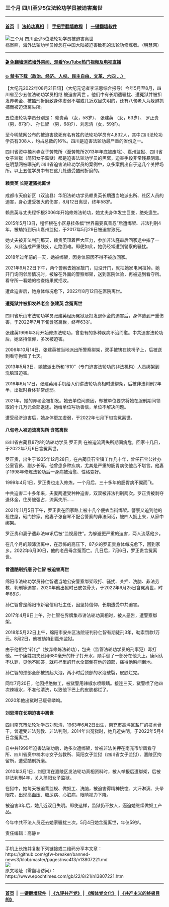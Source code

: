 ### 三个月 四川至少5位法轮功学员被迫害离世
------------------------

#### [首页](https://github.com/gfw-breaker/banned-news3/blob/master/README.md) &nbsp;&nbsp;|&nbsp;&nbsp; [法轮功真相](https://github.com/begood0513/basic/blob/master/README.md)  &nbsp;&nbsp;|&nbsp;&nbsp; [手把手翻墙教程](https://github.com/gfw-breaker/guides/wiki)  &nbsp;&nbsp;|&nbsp;&nbsp; [一键翻墙软件](https://github.com/gfw-breaker/nogfw/blob/master/README.md)  



<div><img alt="三个月 四川至少5位法轮功学员被迫害离世" class="attachment-djy_600_400 size-djy_600_400 wp-post-image" src="https://i.epochtimes.com/assets/uploads/2021/12/id13410522-content_593-14-01-600x400.jpeg"/>
<div class="caption">
 档案照，海外法轮功学员悼念在中国大陆被迫害致死的法轮功修炼者。（明慧网）
</div></div><hr/>

#### [ 🎬  免翻墙浏览墙外禁闻、观看YouTube热门视频及电视直播](https://github.com/gfw-breaker/HelloWorld)

#### [ 💥  禁书下载（政治、经济、人权、民主自由、文革、六四 ...）](https://github.com/gfw-breaker/books/blob/master/README.md)

<div><p>
 【大纪元2022年08月21日讯】（大纪元记者李洁思综合报导）今年5月至8月，四川省至少五位法轮功学员相继
 <ok href="https://www.epochtimes.com/gb/tag/%E8%A2%AB%E8%BF%AB%E5%AE%B3%E7%A6%BB%E4%B8%96.html">
  被迫害离世
 </ok>
 。他们中有长期遭骚扰、遭冤狱并被扣发养老金、被酷刑折磨致身体虚弱不堪或几近双目失明的，还有八旬老人为躲避抓捕而被迫流离失所。
</p>
<p>
 五位法轮功学员分别是：
 <ok href="https://www.epochtimes.com/gb/tag/%E8%B5%96%E8%B4%B5%E8%8B%B1.html">
  赖贵英
 </ok>
 （女，58岁）、
 <ok href="https://www.epochtimes.com/gb/tag/%E5%BC%A0%E5%BB%BA%E8%8B%B1.html">
  张建英
 </ok>
 （女，63岁）、
 <ok href="https://www.epochtimes.com/gb/tag/%E7%BD%97%E6%AD%A3%E8%B4%B5.html">
  罗正贵
 </ok>
 （男，87岁）、
 <ok href="https://www.epochtimes.com/gb/tag/%E5%AD%99%E4%BB%81%E6%99%BA.html">
  孙仁智
 </ok>
 （男，68岁）、刘思清（女，59岁）。
</p>
<p>
 至今明慧网公布的被迫害致死有名有姓的法轮功学员有4,832人，其中四川法轮功学员有308人，约占总数的16%。四川是迫害法轮功最严重的省份之一。
</p>
<p>
 四川省资中楠木寺女子劳教所（至劳教所2013年年底被废除）、嘉州监狱、四川省女子监狱（简阳女子监狱）都是迫害法轮功学员的黑窝，迫害手段非常残暴阴毒。在明慧网被曝光的四川省迫害法轮功学员的案例中，众多案例出自于这几个关押场所。以上五位学员中有在这几处遭受酷刑折磨的。
</p>
<h4>
 <ok href="https://www.epochtimes.com/gb/tag/%E8%B5%96%E8%B4%B5%E8%8B%B1.html">
  赖贵英
 </ok>
 长期遭骚扰离世
</h4>
<p>
 成都市天府新区（双流县）华阳法轮功学员赖贵英长期遭当地派出所、社区人员的迫害，身心遭受极大的伤害，8月12日离世，终年58岁。
</p>
<p>
 赖贵英与丈夫程怀根2006年开始修炼法轮功，她丈夫身体发生巨变，绝处逢生。
</p>
<p>
 2015年5月13日，程怀根在小区悬挂条幅“世界需要真善忍”后遭绑架、非法判刑4年，被劫持到乐山嘉州监狱，于2017年5月29日被迫害致死。
</p>
<p>
 她丈夫被非法判刑那天，赖贵英顶着巨大压力，参加非法庭审后回家途中摔了一跤，从此造成严重残疾，走路困难。即便如此，她仍经常遭到警察的骚扰。
</p>
<p>
 2018年过年前的一天，她被绑架，因身体原因不得不被放回家。
</p>
<p>
 2021年9月22日下午，两个警察去她家敲门，见没开门，就把她家电闸拉掉。她开门询问邻居情况时，被躲在外面的警察绑架，送到医院体验，再被送到看守所。看守所一看她的检查结果就拒收。
</p>
<p>
 遭此迫害后，她身体每况愈下，2022年8月12日在医院离世。
</p>
<h4>
 遭冤狱并被扣发养老金
 <ok href="https://www.epochtimes.com/gb/tag/%E5%BC%A0%E5%BB%BA%E8%8B%B1.html">
  张建英
 </ok>
 含冤离世
</h4>
<p>
 四川省乐山市法轮功学员张建英经历冤狱及扣发退休金的迫害后，身体遭到严重伤害，于2022年7月下旬含冤离世，终年63岁。
</p>
<p>
 张建英1999年3月开始修炼法轮功，曾患有的多种疾病不治而愈。中共迫害法轮功后，她坚持信仰，多次被迫害。
</p>
<p>
 2006年10月14日，张建英被当地派出所警察绑架，双手被铐在铁椅子上，后被送到看守拘留了七天。
</p>
<p>
 2013年5月3日，她被派出所和“610”（专门迫害法轮功的非法机构）人员绑架到洗脑班迫害。
</p>
<p>
 2016年6月17日，张建英用手机给人们讲法轮功真相时遭绑架，后被非法判刑2年半，出狱时身体非常虚弱。
</p>
<p>
 2021年，她的养老金被扣发。她去单位问原因，却被单位要求将她在服刑期间领取的十几万元全部退还。她给单位写劝善信，单位不解决问题。
</p>
<p>
 遭受经济迫害后，她身体更加虚弱，于2022年七月下旬含冤离世。
</p>
<h4>
 八旬老人被迫流离失所 含冤离世
</h4>
<p>
 四川省古蔺县87岁的法轮功学员
 <ok href="https://www.epochtimes.com/gb/tag/%E7%BD%97%E6%AD%A3%E8%B4%B5.html">
  罗正贵
 </ok>
 在被迫流离失所期间病危，回家十几日，于2022年7月6日含冤离世。
</p>
<p>
 罗正贵，出生于1935年12月28日，在古蔺县石宝镇工作几十年，曾任石宝公社办公室官员、副乡长等。他曾患多种疾病，尤其是严重的肠胃病使他苦不堪言。他妻子1998年修炼法轮功后一身病被治愈、性格变好。
</p>
<p>
 1999年4月1日，罗正贵也走入修炼，一个月后，三十多年的肠胃病不翼而飞。
</p>
<p>
 中共迫害二十多年来，夫妻两遭受种种迫害，双双被非法判刑两次。罗正贵被剥夺退休金，住房被强占，流离失所……
</p>
<p>
 2021年11月5日下午，罗正贵在回家路上被十几个便衣当街绑架。警察又追到他的租住屋，砸门抄家。他妻子张自琴不配合警察的非法问话，被四人拥上来，从家中绑架。
</p>
<p>
 罗正贵和妻子遭非法审讯后被“监视居住”。为躲避更严重的迫害，两人流落他乡。
</p>
<p>
 在几个月的颠沛流离中，在恐怖的高压下，87岁的罗正贵身体每况愈下，回到家乡。2022年6月30日，他的老岳母含冤而亡。几日后，7月6日，罗正贵含冤离世。
</p>
<h4>
 曾遭酷刑折磨
 <ok href="https://www.epochtimes.com/gb/tag/%E5%AD%99%E4%BB%81%E6%99%BA.html">
  孙仁智
 </ok>
 <ok href="https://www.epochtimes.com/gb/tag/%E8%A2%AB%E8%BF%AB%E5%AE%B3%E7%A6%BB%E4%B8%96.html">
  被迫害离世
 </ok>
</h4>
<p>
 绵阳市法轮功学员孙仁智遭当地公安警察绑架殴打、骚扰、关押、洗脑、非法劳教、判刑等迫害，2020年他出狱时已皮包骨头，于2022年6月25日含冤离世，时年68岁。
</p>
<p>
 孙仁智曾是绵阳市新皂信用社主任，因坚持信仰，长期遭受中共迫害。
</p>
<p>
 2017年4月9日上午，孙仁智在界牌集市讲法轮功真相时，被人恶吿，遭警察绑架。
</p>
<p>
 2018年5月22日上午，绵阳市安州区法院诬判孙仁智有期徒刑3年，勒索罚款1万元。8月2日，他被劫持到嘉州监狱。
</p>
<p>
 由于他拒绝“转化”（放弃修炼法轮功），包夹（监管法轮功学员的刑事犯）毒打他。一个康姓包夹还用680毫升的杯子打开水，顺手倒了一部分在他头上。康问认不认罪，见他不回答，就将杯里的开水全部倒在他的颈部，痛得他瞬间倒地。
</p>
<p>
 孙仁智的颈部全部被烫起大泡，两小时后颈部的水泡破裂，皮肤烂完。
</p>
<p>
 同年7月20日，他因拒绝做工，被狱警用辣椒水喷眼睛。接连三天，狱警喷了他四次辣椒水，不准他清洗，以致他下巴上的皮肤都烂了。
</p>
<p>
 2020年他出狱时已瘦骨嶙峋。
</p>
<h4>
 刘思清在长期迫害中离世
</h4>
<p>
 四川南充市法轮功学员刘思清，1963年6月2日出生，南充市高坪区盐厂的技术骨干，曾遭受非法劳教、非法判刑。2014年出冤狱时，她几近失明，于2022年5月4日含冤离世。
</p>
<p>
 自中共1999年迫害法轮功后，她多次遭绑架，曾被非法关押在南充市华凤看守所、四川省资中楠木寺女子劳教所、简阳女子监狱（四川省女子监狱）、嘉陵区拘留所，遭受酷刑折磨。
</p>
<p>
 2010年3月1日，刘思清在嘉陵区发法轮功真相资料时，被人举报后遭绑架，后被非法判刑4年，关入简阳女子监狱。
</p>
<p>
 在狱中，她每天被迫背监规、做奴工、洗脑，被迫害得精神恍惚、大汗淋漓、头晕眼花，出现高血压、糖尿病、心脏病，眼睛视力下降。
</p>
<p>
 被迫害3年后，她几近双目失明。即使这样，监狱仍不放人，逼迫她继续做奴工产品。
</p>
<p>
 今年中共不法人员还去她家骚扰三次。5月4日她含冤离世，年仅59岁。
</p>
<p>
 责任编辑：高静＃
</p>
</div>
<hr/>
手机上长按并复制下列链接或二维码分享本文章：<br/>
https://github.com/gfw-breaker/banned-news3/blob/master/pages/nsc413/n13807221.md <br/>
<a href='https://github.com/gfw-breaker/banned-news3/blob/master/pages/nsc413/n13807221.md'><img src='https://github.com/gfw-breaker/banned-news3/blob/master/pages/nsc413/n13807221.md.png'/></a> <br/>
原文地址（需翻墙访问）：https://www.epochtimes.com/gb/22/8/21/n13807221.htm


------------------------
#### [首页](https://github.com/gfw-breaker/banned-news3/blob/master/README.md) &nbsp;|&nbsp; [一键翻墙软件](https://github.com/gfw-breaker/nogfw/blob/master/README.md) &nbsp;| [《九评共产党》](https://github.com/gfw-breaker/9ping.md/blob/master/README.md#九评之一评共产党是什么) | [《解体党文化》](https://github.com/gfw-breaker/jtdwh.md/blob/master/README.md) | [《共产主义的终极目的》](https://github.com/gfw-breaker/gczydzjmd.md/blob/master/README.md)


<img src='http://gfw-breaker.win/banned-news3/pages/nsc413/n13807221.md' width='0px' height='0px'/>